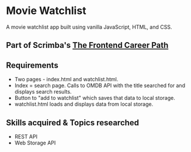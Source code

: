 # Movie Watchlist
A movie watchlist app built using vanilla JavaScript, HTML, and CSS.
## Part of Scrimba's [The Frontend Career Path](https://scrimba.com/learn/frontend)

## Requirements
- Two pages - index.html and watchlist.html.
- Index = search page. Calls to OMDB API with the title searched for and displays search results.
- Button to "add to watchlist" which saves that data to local storage.
- watchlist.html loads and displays data from local storage.

## Skills acquired & Topics researched
- REST API
- Web Storage API

